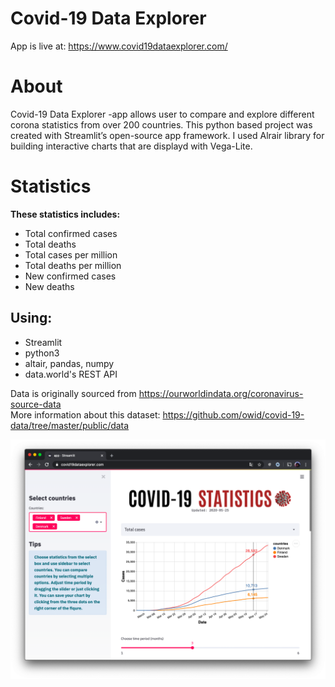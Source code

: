 # Covid-19 Data Explorer
App is live at: https://www.covid19dataexplorer.com/

# About
Covid-19 Data Explorer -app allows user to compare and explore different corona statistics from over 200 countries.
This python based project was created with Streamlit’s open-source app framework.
I used Alrair library for building interactive charts that are displayd with Vega-Lite.

# Statistics
**These statistics includes:**
* Total confirmed cases
* Total deaths
* Total cases per million  
* Total deaths per million
* New confirmed cases
* New deaths

## Using:
* Streamlit
* python3
* altair, pandas, numpy
* data.world's REST API

Data is originally sourced from https://ourworldindata.org/coronavirus-source-data  
More information about this dataset: https://github.com/owid/covid-19-data/tree/master/public/data

![app_window](/Images/screenshot.png)
